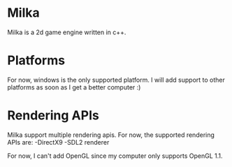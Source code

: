 # Milka
Milka is a 2d game engine written in c++.

# Platforms
For now, windows is the only supported platform.
I will add support to other platforms as soon as I get
a better computer :)

# Rendering APIs
Milka support multiple rendering apis.
For now, the supported rendering APIs are:
-DirectX9
-SDL2 renderer

For now, I can't add OpenGL since my computer only supports
OpenGL 1.1.
